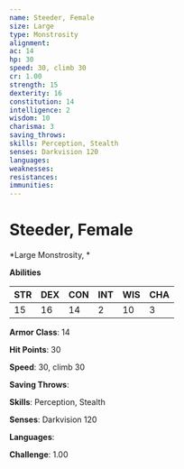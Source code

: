 ```yaml
---
name: Steeder, Female
size: Large
type: Monstrosity
alignment: 
ac: 14
hp: 30
speed: 30, climb 30
cr: 1.00
strength: 15
dexterity: 16
constitution: 14
intelligence: 2
wisdom: 10
charisma: 3
saving_throws: 
skills: Perception, Stealth
senses: Darkvision 120
languages: 
weaknesses:
resistances:
immunities:
---
```


# Steeder, Female

*Large Monstrosity, *

**Abilities**

| STR | DEX | CON | INT | WIS | CHA |
| --- | --- | --- | --- | --- | --- |
| 15 | 16 | 14 | 2 | 10 | 3 |

**Armor Class**: 14

**Hit Points**: 30

**Speed**: 30, climb 30

**Saving Throws**: 

**Skills**: Perception, Stealth

**Senses**: Darkvision 120

**Languages**: 

**Challenge**: 1.00

